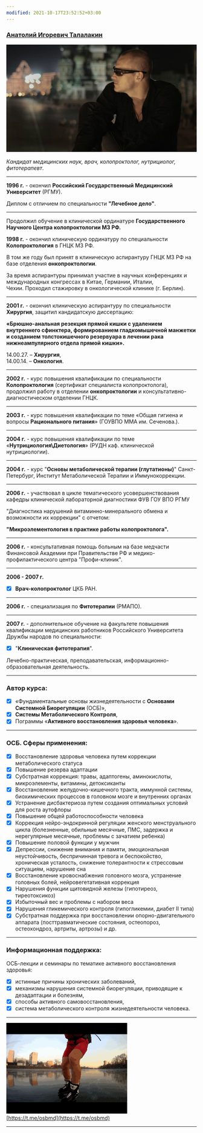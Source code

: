 ```yaml
---
modified: 2021-10-17T23:52:52+03:00
---
```


### [Анатолий Игоревич Талалакин](!0SB.md)   

![](!AI_Talalakin.jpg)  

*Кандидат медицинских наук, врач, колопроктолог, нутрициолог, фитотерапевт*.   
***  
**1996 г.**  - окончил **Российский Государственный Медицинский Университет** (РГМУ).

Диплом с отличием по специальности **"Лечебное дело"**.   
***  
Продолжил обучение в клинической ординатуре **Государственного Научного Центра колопроктологии МЗ РФ.**    

**1998 г.** - окончил клиническую ординатуру по специальности **Колопроктология** в ГНЦК МЗ РФ.  

В том же году был принят в клиническую аспирантуру ГНЦК МЗ РФ на базе отделения **онкопроктологии**.  

За время аспирантуры принимал участие в научных конференциях и международных конгрессах в Китае, Германии, Италии, Чехии. Проходил стажировку в онкологической клинике (г. Берлин).   
***  
**2001 г.** - окончил клиническую аспирантуру по специальности **Хирургия**, защитил кандидатскую диссертацию:

**«Брюшно-анальная резекция прямой кишки с удалением внутреннего сфинктера, формированием гладкомышечной манжетки и созданием толстокишечного резервуара в лечении рака нижнеампулярного отдела прямой кишки».**  

14.00.27. – **Хирургия**,  
14.00.14. – **Онкология**.  
***  
**2002 г.** - курс повышения квалификации по специальности **Колопроктология** (сертификат специалиста колопроктолога), продолжил работу в отделении **онкопроктологии** и консультативно-диагностическом отделении ГНЦК.  
***  
**2003 г.** - курс повышения квалификации по теме «Общая гигиена и вопросы **Рационального питания**» (ГОУВПО ММА им. Сеченова.).  
***  
**2004 г.** - курс повышения квалификации по теме «**Нутрициология\Диетология**» (РУДН каф. клинической нутрициологии).  
***  
**2004 г.** - курс "**Основы метаболической терапии (глутатионы)**" Санкт-Петербург, Институт Метаболической Терапии и Иммунокоррекции.  
***  
**2006 г.** - участвовал в цикле тематического усовершенствования кафедры клинической лабораторной диагностики ФУВ ГОУ ВПО РГМУ  

"Диагностика нарушений витаминно-минерального обмена и возможности их коррекции" с отчетом: 

**"Микроэлементология в практике работы колопроктолога".**    
***  
**2006 г.** - консультативная помощь больным на базе медчасти Финансовой Академии при Правительстве РФ и медико-профилактического центра "Профи-клиник".  
***  
**2006 - 2007 г.**  
- [x] **Врач-колопроктолог** ЦКБ РАН.  
***  
**2006 г.** - специализация по **Фитотерапии** (РМАПО).   
***  
**2007 г.** - дополнительное обучение на факультете повышения квалификации медицинских работников Российского Университета Дружбы народов по специальности:  
- [x] "**Клиническая фитотерапия**".

Лечебно-практическая, преподавательская, информационно-образовательная деятельность.
*** 
### Автор курса: 
- [x] «Фундаментальные основы жизнедеятельности с **Основами Системной Биорегуляции** (ОСБ)», 
- [x] **Системы Метаболического Контроля**, 
- [x] Пограммы «**Активного восстановления здоровья человека**».
***  
### ОСБ. Сферы применения:   
- [x] Воcстановление здоровья человека путем коррекции метаболического статуса   
- [x] Повышение резерва адаптации  
- [x] Субстратная коррекция: травы, адаптогены, аминокислоты, микроэлементы, витамины, детоксиканты   
- [x] Восстановление желудочно-кишечного тракта, иммунной системы, биохимических процессов в головном мозге и внутренних органах   
- [x] Устранение дисбактериоза путем создания оптимальных условий для роста аутофлоры   
- [x] Повышение общей работоспособности человека   
- [x] Коррекция нейро-эндокринной регуляции женского менструального цикла (болезненные, обильные месячные, ПМС, задержка и нерегулярные месячные, проблемы с зачатием ребенка)   
- [x] Повышение половой функции у мужчин   
- [x] Депрессии, снижение внимания и памяти, эмоциональная неустойчивость, беспричинная тревога и беспокойство, хроническая усталость, снижение толерантности к стрессовым ситуациям, нарушение сна   
- [x] Восстановление кровоснабжения головного мозга, устранение головных болей, нейровегетативная коррекция   
- [x] Нарушения функции щитовидной железы (гипотиреоз, тиреотоксикоз)   
- [x] Избыточный вес и проблемы с набором веса   
- [x] Нарушения гликемического контроля (гипогликемии, диабет II типа)   
- [x] Субстратная поддержка при восстановлении опорно-двигательного аппарата (посттравматические состояния, остеопороз, остеохондроз, артриты, артрозы) и др.    
***  
### Информационная поддержка: 
ОСБ-лекции и семинары по тематике активного восстановления здоровья:  
- [x] истинные причины хронических заболеваний,  
- [x]  механизмы нарушения системной биорегуляции,   приводящие к дезадаптации и болезням,  
- [x] способы активного самовосстановления,  
- [x] система метаболического контроля жизнедеятельности человека.  
*** 
![](!AI_kon.gif)  
[https://t.me/osbmd](https://t.me/osbmd)  
***
